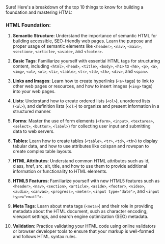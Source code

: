 Sure! Here's a breakdown of the top 10 things to know for building a foundation and mastering HTML:

### HTML Foundation:

1. **Semantic Structure**: Understand the importance of semantic HTML for building accessible, SEO-friendly web pages. Learn the purpose and proper usage of semantic elements like `<header>`, `<nav>`, `<main>`, `<section>`, `<article>`, `<aside>`, and `<footer>`.

2. **Basic Tags**: Familiarize yourself with essential HTML tags for structuring content, including `<html>`, `<head>`, `<title>`, `<body>`, `<h1>` to `<h6>`, `<p>`, `<a>`, `<img>`, `<ul>`, `<ol>`, `<li>`, `<table>`, `<tr>`, `<td>`, `<th>`, `<div>`, and `<span>`.

3. **Links and Images**: Learn how to create hyperlinks (`<a>` tags) to link to other web pages or resources, and how to insert images (`<img>` tags) into your web pages.

4. **Lists**: Understand how to create ordered lists (`<ol>`), unordered lists (`<ul>`), and definition lists (`<dl>`) to organize and present information in a structured manner.

5. **Forms**: Master the use of form elements (`<form>`, `<input>`, `<textarea>`, `<select>`, `<button>`, `<label>`) for collecting user input and submitting data to web servers.

6. **Tables**: Learn how to create tables (`<table>`, `<tr>`, `<td>`, `<th>`) to display tabular data, and how to use attributes like colspan and rowspan to create complex table layouts.

7. **HTML Attributes**: Understand common HTML attributes such as id, class, href, src, alt, title, and how to use them to provide additional information or functionality to HTML elements.

8. **HTML5 Features**: Familiarize yourself with new HTML5 features such as `<header>`, `<nav>`, `<section>`, `<article>`, `<aside>`, `<footer>`, `<video>`, `<audio>`, `<canvas>`, `<progress>`, `<meter>`, `<input type="date">`, and `<input type="email">`.

9. **Meta Tags**: Learn about meta tags (`<meta>`) and their role in providing metadata about the HTML document, such as character encoding, viewport settings, and search engine optimization (SEO) metadata.

10. **Validation**: Practice validating your HTML code using online validators or browser developer tools to ensure that your markup is well-formed and follows HTML syntax rules.